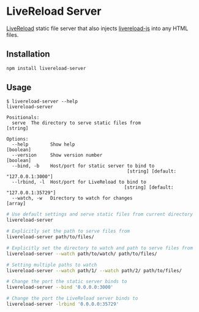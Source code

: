 # LiveReload Server

[LiveReload](http://livereload.com/) static file server that also injects [livereload-js](https://github.com/livereload/livereload-js) into any HTML files.

## Installation

```bash
npm install livereload-server
```

## Usage

```
$ livereload-server --help
livereload-server

Positionals:
  serve  The directory to serve static files from                       [string]

Options:
  --help        Show help                                              [boolean]
  --version     Show version number                                    [boolean]
  --bind, -b    Host/port for static server to bind to
                                            [string] [default: "127.0.0.1:3000"]
  --lrbind, -l  Host/port for LiveReload to bind to
                                           [string] [default: "127.0.0.1:35729"]
  --watch, -w   Directory to watch for changes                           [array]
```

```bash
# Use default settings and serve static files from current directory
livereload-server

# Explicitly set the path to serve files from
livereload-server path/to/files/

# Explicitly set the directory to watch and path to serve files from
livereload-server --watch path/to/watch/ path/to/files/

# Setting multiple paths to watch
livereload-server --watch path/1/ --watch path/2/ path/to/files/

# Change the port the static server binds to
livereload-server --bind '0.0.0.0:3000'

# Change the port the LiveReload server binds to
livereload-server -lrbind '0.0.0.0:35729'
```
